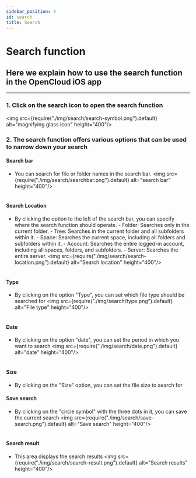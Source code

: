 ```yaml
---
sidebar_position: 4
id: search
title: Search
---
```


# Search function

## Here we explain how to use the search function in the OpenCloud iOS app

---

### 1. Click on the search icon to open the search function

<img src={require("./img/search/search-symbol.png").default} alt="magnifying glass icon" height="400"/> <br/>

### 2. The search function offers various options that can be used to narrow down your search

#### Search bar

- You can search for file or folder names in the search bar. <img src={require("./img/search/searchbar.png").default}
  alt="search bar" height="400"/> <br/><br/>

#### Search Location

- By clicking the option to the left of the search bar, you can specify where the search function should operate. -
  Folder: Searches only in the current folder. - Tree: Searches in the current folder and all subfolders within it. -
  Space: Searches the current space, including all folders and subfolders within it. - Account: Searches the entire
  logged-in account, including all spaces, folders, and subfolders. - Server: Searches the entire server. <img
  src={require("./img/search/search-location.png").default} alt="Search location" height="400"/> <br/><br/>

#### Type

- By clicking on the option "Type", you can set which file type should be searched for <img
  src={require("./img/search/type.png").default} alt="File type" height="400"/> <br/><br/>

#### Date

- By clicking on the option "date", you can set the period in which you want to search <img
  src={require("./img/search/date.png").default} alt="date" height="400"/> <br/><br/>

#### Size

- By clicking on the "Size" option, you can set the file size to search for

#### Save search

- By clicking on the "circle symbol" with the three dots in it, you can save the current search <img
  src={require("./img/search/save-search.png").default} alt="Save search" height="400"/> <br/><br/>

#### Search result

- This area displays the search results <img src={require("./img/search/search-result.png").default} alt="Search
  results" height="400"/> <br/><br/>
